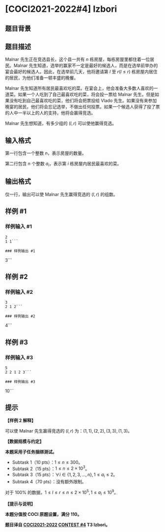 # [COCI2021-2022#4] Izbori

## 题目背景



## 题目描述

Malnar 先生正在竞选县长，这个县一共有 $n$ 栋房屋，每栋房屋里都住着一位居民。Malnar 先生知道，选举的赢家不一定是最好的候选人，而是在选举前举办的宴会最好的候选人。因此，在选举前几天，他将邀请第 $l$ 至 $r(l\le r)$ 栋房屋内居住的居民，为他们准备一顿丰盛的晚餐。

Malnar 先生知道所有居民最喜欢吃的菜。在宴会上，他会准备大多数人喜欢的一道菜。如果一个人吃到了自己最喜欢吃的菜，将会投一票给 Malnar 先生。但是如果没有吃到自己最喜欢吃的菜，他们将会把票投给 Vlado 先生。如果没有来参加晚宴的居民，他们将会忘记选举，不做出任何投票。如果一个候选人获得了投了票的人中一半以上的人的支持，他将会赢得竞选。

Malnar 先生想知道，有多少组的 $(l,r)$ 可以使他赢得竞选。

## 输入格式

第一行包含一个整数 $n$，表示房屋的数量。

第二行包含 $n$ 个整数 $a_i$，表示第 $i$ 栋房屋内居民最喜欢的菜。

## 输出格式

仅一行，输出可以使 Malnar 先生赢得竞选的 $(l,r)$ 的组数。

## 样例 #1

### 样例输入 #1
```
2
1 1```

### 样例输出 #1

```
3```

## 样例 #2

### 样例输入 #2
```
3
2 1 2```

### 样例输出 #2

```
4```

## 样例 #3

### 样例输入 #3
```
5
2 2 1 2 3```

### 样例输出 #3

```
10```

## 提示

**【样例 2 解释】**

可以使 Malnar 先生赢得竞选的 $(l,r)$ 为：$(1, 1),(2, 2),(3, 3),(1, 3)$。

**【数据规模与约定】**

**本题采用子任务捆绑测试。**

- Subtask 1（10 pts）：$1 ≤ n ≤ 300$。
- Subtask 2（15 pts）：$1 ≤ n ≤ 2\times10^3$。
- Subtask 3（15 pts）：$\forall i\in\{1,2,3,\dots,n\},1 ≤ a_i ≤ 2$。
- Subtask 4（70 pts）：没有额外限制。

对于 $100\%$ 的数据，$1 \le l\le r ≤ n ≤ 2\times10^5,1 ≤ a_i ≤ 10^9$。

**【提示与说明】**

**本题分值按 COCI 原题设置，满分 $110$。**

**题目译自 [COCI2021-2022](https://hsin.hr/coci/) [CONTEST #4](https://hsin.hr/coci/contest4_tasks.pdf) T3 Izbori。**
